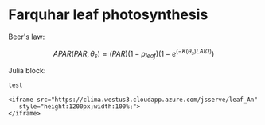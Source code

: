 # Farquhar leaf photosynthesis

Beer's law:

```math
APAR(PAR, \theta_s) = (PAR)(1 - \rho_{leaf})(1 - e^{(-K(\theta_s) LAI  \Omega)})
```

Julia block: 

```jl
test
```

```@raw html
<iframe src="https://clima.westus3.cloudapp.azure.com/jsserve/leaf_An"
   style="height:1200px;width:100%;">
</iframe>
```

